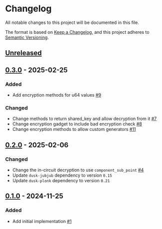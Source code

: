 # Changelog

All notable changes to this project will be documented in this file.

The format is based on [Keep a Changelog](https://keepachangelog.com/en/1.0.0/),
and this project adheres to [Semantic Versioning](https://semver.org/spec/v2.0.0.html).

## [Unreleased]

## [0.3.0] - 2025-02-25

### Added

- Add encryption methods for u64 values [#9]

### Changed

- Change methods to return shared_key and allow decryption from it [#7]
- Change encryption gadget to include bad encryption check [#8]
- Change encryption methods to allow custom generators [#11]

## [0.2.0] - 2025-02-06

### Changed

- Change the in-circuit decryption to use `component_sub_point` [#4]
- Update `dusk-jubjub` dependency to version `0.15`
- Update `dusk-plonk` dependency to version `0.21`

## [0.1.0] - 2024-11-25

### Added

- Add initial implementation [#1]

<!-- ISSUES -->
[#9]: https://github.com/dusk-network/jubjub-elgamal/issues/9
[#11]: https://github.com/dusk-network/jubjub-elgamal/issues/11
[#8]: https://github.com/dusk-network/jubjub-elgamal/issues/8
[#7]: https://github.com/dusk-network/jubjub-elgamal/issues/7
[#4]: https://github.com/dusk-network/jubjub-elgamal/issues/4
[#1]: https://github.com/dusk-network/jubjub-elgamal/issues/1

<!-- VERSIONS -->
[Unreleased]: https://github.com/dusk-network/jubjub-elgamal/compare/v0.3.0...HEAD
[0.3.0]: https://github.com/dusk-network/jubjub-elgamal/releases/tag/v0.3.0
[0.2.0]: https://github.com/dusk-network/jubjub-elgamal/releases/tag/v0.2.0
[0.1.0]: https://github.com/dusk-network/jubjub-elgamal/releases/tag/v0.1.0
